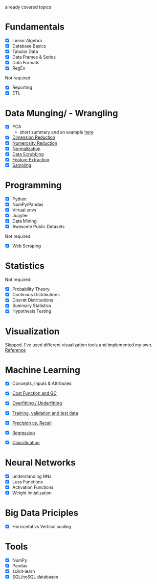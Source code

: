 already covered topics

# Fundamentals
- [x] Linear Algebra
- [x] Database Basics
- [x] Tabular Data
- [x] Data Frames & Series
- [x] Data Formats
- [x] RegEx

Not required
- [x] Reporting
- [x] ETL

# Data Munging/ - Wrangling
- [x] PCA
	- short summary and an example [here](https://wiki.godesteem.de/wiki/pca-using-svd/)
- [x] [Dimension Reduction](Data_Munging_Wrangling/Dimension_Reduction.md)
- [x] [Numerosity Reduction](Data_Munging_Wrangling/Numerosity_Reduction.md)
- [x] [Normalization](Data_Munging_Wrangling/Normalization.md)
- [x] [Data Scrubbing](Data_Munging_Wrangling/Data_Scrubbing.md)
- [x] [Feature Extraction](Data_Munging_Wrangling/Feature_Extraction.md)
- [x] [Sampling](Data_Munging_Wrangling/Sampling.md)

# Programming
- [x] Python
- [x] NumPy/Pandas
- [x] Virtual envs
- [x] Jupyter
- [x] Data Mining
- [x] Awesome Public Datasets

Not required
- [x] Web Scraping

# Statistics
Not required:
- [x] Probability Theory
- [x] Continous Distributions
- [x] Discret Distributions
- [x] Summary Statistics
- [x] Hypothesis Testing

# Visualization
Skipped. I've used different visualization tools and implemented my own. [Reference](https://github.com/philsupertramp/game-math/tree/release/include/math/visualization)

# Machine Learning
- [x] Concepts, Inputs & Attributes
- [x] [Cost Function and GC](Machine_Learning/Cost_Function_and_GC.md)
- [x] [Overfitting / Underfitting](Machine_Learning/Over_Underfitting.ipynb)
- [x] [Training, validation and test data](Machine_Learning/Training_Validation_Test_Sets.md)
- [x] [Precision vs. Recall](Machine_Learning/Precision_Recall.ipynb)
- [x] [Regression](Machine_Learning/Supervised_Learning/Regression.ipynb)
- [x] [Classification](Machine_Learning/Supervised_Learning/Classification.ipynb)


# Neural Networks
- [x] understanding NNs
- [x] Loss Functions
- [x] Activation Functions
- [x] Weight Initialization

# Big Data Priciples
- [x] Horizontal vs Vertical scaling


# Tools
- [x] NumPy
- [x] Pandas
- [x] scikit-learn
- [x] SQL/noSQL databases
